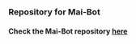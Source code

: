 ### Repository for Mai-Bot

#### Check the Mai-Bot repository [here](https://github.io/maisans-maid/Mai#readme)
